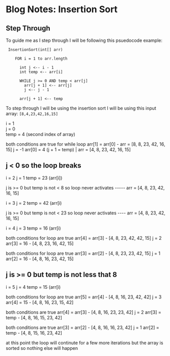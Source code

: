 # Blog Notes: Insertion Sort

## Step Through

To guide me as I step through I will be following this psuedocode example:
```psuedo
 InsertionSort(int[] arr)

    FOR i = 1 to arr.length

      int j <-- i - 1
      int temp <-- arr[i]

      WHILE j >= 0 AND temp < arr[j]
        arr[j + 1] <-- arr[j]
        j <-- j - 1

      arr[j + 1] <-- temp
```

To step through I will be using the insertion sort I will be using this input array: `[8,4,23,42,16,15]`

i = 1  
j = 0  
temp = 4 (second index of array)

both conditions are true for while loop
arr[1] = arr[0] - arr = [8, 8, 23, 42, 16, 15]
j = -1
arr[0] = 4 (j + 1 = temp) | arr = [4, 8, 23, 42, 16, 15]

j < 0 so the loop breaks
-----

i = 2
j = 1
temp = 23 (arr[i])

j is >= 0 but temp is not < 8 so loop never activates
----- arr = [4, 8, 23, 42, 16, 15]

i = 3
j = 2
temp = 42 (arr[i)

j is >= 0 but temp is not < 23 so loop never activates
---- arr = [4, 8, 23, 42, 16, 15]

i = 4
j = 3
temp = 16 (arr[i)

both conditions for loop are true
arr[4] = arr[3] - [4, 8, 23, 42, 42, 15]
j = 2
arr[3] = 16 - [4, 8, 23, 16, 42, 15]

both conditions for loop are true
arr[3] = arr[2] - [4, 8, 23, 23, 42, 15]
j = 1
arr[2] = 16 - [4, 8, 16, 23, 42, 15]

j is >= 0 but temp is not less that 8
----

i = 5
j = 4
temp = 15 (arr[i)

both conditions for loop are true
arr[5] = arr[4] - [4, 8, 16, 23, 42, 42]
j = 3
arr[4] = 15 - [4, 8, 16, 23, 15, 42]

both conditions are true
arr[4] = arr[3] - [4, 8, 16, 23, 23, 42]
j = 2
arr[3] = temp - [4, 8, 16, 15, 23, 42]

both conditions are true
arr[3] = arr[2] - [4, 8, 16, 16, 23, 42]
j = 1
arr[2] = temp - [4, 8, 15, 16, 23, 42]

at this point the loop will continute for a few more iterations but the array is sorted so nothing else will happen

